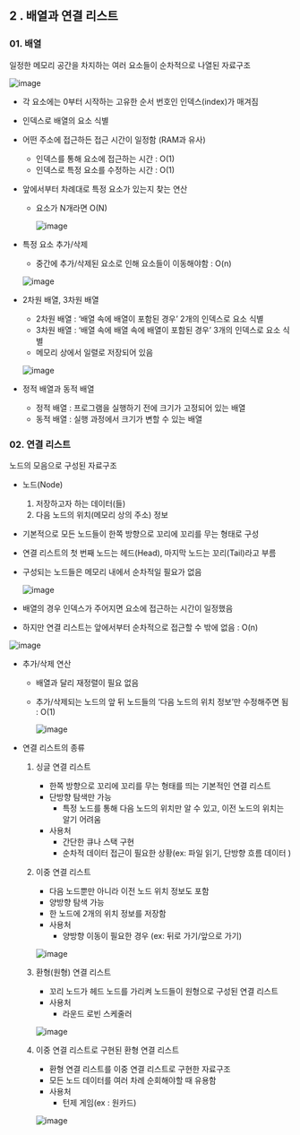 ## 2 . 배열과 연결 리스트

### 01. 배열

일정한 메모리 공간을 차지하는 여러 요소들이 순차적으로 나열된 자료구조

![image](https://github.com/user-attachments/assets/3642c023-0df4-460a-b57f-1b6208bb4db7)

- 각 요소에는 0부터 시작하는 고유한 순서 번호인 인덱스(index)가 매겨짐
- 인덱스로 배열의 요소 식별
- 어떤 주소에 접근하든 접근 시간이 일정함 (RAM과 유사)
    - 인덱스를 통해 요소에 접근하는 시간 : O(1)
    - 인덱스로 특정 요소를 수정하는 시간 : O(1)
- 앞에서부터 차례대로 특정 요소가 있는지 찾는 연산
    - 요소가 N개라면 O(N)
        
        ![image](https://github.com/user-attachments/assets/cdc20168-27d6-47c9-8d40-85e52ac1c970)

- 특정 요소 추가/삭제
    - 중간에 추가/삭제된 요소로 인해 요소들이 이동해야함 : O(n)
    
    ![image](https://github.com/user-attachments/assets/5e484b8e-1978-4391-b43a-5e4486f28164)

- 2차원 배열, 3차원 배열
    - 2차원 배열 : ‘배열 속에 배열이 포함된 경우’ 2개의 인덱스로 요소 식별
    - 3차원 배열 : ‘배열 속에 배열 속에 배열이 포함된 경우’ 3개의 인덱스로 요소 식별
    - 메모리 상에서 일렬로 저장되어 있음
    
    ![image](https://github.com/user-attachments/assets/77429b87-ad40-4a3a-9046-b6cbf4d6937d)

- 정적 배열과 동적 배열
    - 정적 배열 : 프로그램을 실행하기 전에 크기가 고정되어 있는 배열
    - 동적 배열 : 실행 과정에서 크기가 변할 수 있는 배열

### 02. 연결 리스트

노드의 모음으로 구성된 자료구조

- 노드(Node)
    1. 저장하고자 하는 데이터(들)
    2. 다음 노드의 위치(메모리 상의 주소) 정보
- 기본적으로 모든 노드들이 한쪽 방향으로 꼬리에 꼬리를 무는 형태로 구성
- 연결 리스트의 첫 번째 노드는 헤드(Head), 마지막 노드는 꼬리(Tail)라고 부름
- 구성되는 노드들은 메모리 내에서 순차적일 필요가 없음
    
    ![image](https://github.com/user-attachments/assets/e26bbc6d-8803-4045-80c7-87deddb949cf)
    
- 배열의 경우 인덱스가 주어지면 요소에 접근하는 시간이 일정했음
- 하지만 연결 리스트는 앞에서부터 순차적으로 접근할 수 밖에 없음 : O(n)

![image](https://github.com/user-attachments/assets/ed25ed81-2b2b-434f-881b-29ac6ca5a8f8)

- 추가/삭제 연산
    - 배열과 달리 재정렬이 필요 없음
    - 추가/삭제되는 노드의 앞 뒤 노드들의 ‘다음 노드의 위치 정보’만 수정해주면 됨 : O(1)
        
        ![image](https://github.com/user-attachments/assets/2da351fb-6903-46ca-b71a-5f388b2b44c3)
        
- 연결 리스트의 종류
    1. 싱글 연결 리스트
        - 한쪽 방향으로 꼬리에 꼬리를 무는 형태를 띄는 기본적인 연결 리스트
        - 단방향 탐색만 가능
            - 특정 노드를 통해 다음 노드의 위치만 알 수 있고, 이전 노드의 위치는 알기 어려움
        - 사용처
            - 간단한 큐나 스택 구현
            - 순차적 데이터 접근이 필요한 상황(ex: 파일 읽기, 단방향 흐름 데이터 )
    2. 이중 연결 리스트
        - 다음 노드뿐만 아니라 이전 노드 위치 정보도 포함
        - 양방향 탐색 가능
        - 한 노드에 2개의 위치 정보를 저장함
        - 사용처
            - 양방향 이동이 필요한 경우 (ex: 뒤로 가기/앞으로 가기)
        
        ![image](https://github.com/user-attachments/assets/aaabb756-e8a3-429c-b158-9b8a886d781a)

    3. 환형(원형) 연결 리스트
        - 꼬리 노드가 헤드 노드를 가리켜 노드들이 원형으로 구성된 연결 리스트
        - 사용처
            - 라운드 로빈 스케줄러
        
        ![image](https://github.com/user-attachments/assets/22086e4d-3963-4f7b-8b4d-ae78e9d2d82c)
        
    4. 이중 연결 리스트로 구현된 환형 연결 리스트
        - 환형 연결 리스트를 이중 연결 리스트로 구현한 자료구조
        - 모든 노드 데이터를 여러 차례 순회해야할 때 유용함
        - 사용처
            - 턴제 게임(ex : 원카드)
        
        ![image](https://github.com/user-attachments/assets/00318d6f-655c-4cd7-ba91-280c63482411)
